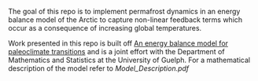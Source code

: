 The goal of this repo is to implement permafrost dynamics in an energy balance model of the Arctic to capture non-linear feedback terms
which occur as a consequence of increasing global temperatures. 

Work presented in this repo is built off [An energy balance model for paleoclimate transitions](https://doi.org/10.5194/cp-15-493-2019) and is a joint effort with the Department of Mathematics and Statistics at the University of Guelph.  For a mathematical description of the model refer to *Model_Description.pdf*
